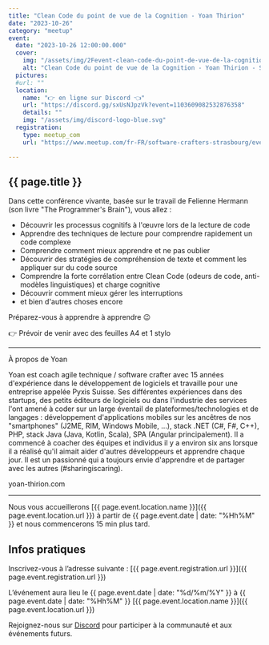 ```yaml
---
title: "Clean Code du point de vue de la Cognition - Yoan Thirion"
date: "2023-10-26"
category: "meetup"
event:
  date: "2023-10-26 12:00:00.000"
  cover: 
    img: "/assets/img/2Fevent-clean-code-du-point-de-vue-de-la-cognition.png"
    alt: "Clean Code du point de vue de la Cognition - Yoan Thirion - Software Crafter Strasbourg"
  pictures:
  #url: ""
  location:
    name: "👉 en ligne sur Discord 👈"
    url: "https://discord.gg/sxUsNJpzVk?event=1103609082532876358"
    details: ""
    img: "/assets/img/discord-logo-blue.svg"
  registration:
    type: meetup_com
    url: "https://www.meetup.com/fr-FR/software-crafters-strasbourg/events/296423788/"

---
```

## {{ page.title }}

Dans cette conférence vivante, basée sur le travail de Felienne Hermann (son livre "The Programmer's Brain"), vous allez :

- Découvrir les processus cognitifs à l'œuvre lors de la lecture de code
- Apprendre des techniques de lecture pour comprendre rapidement un code complexe
- Comprendre comment mieux apprendre et ne pas oublier
- Découvrir des stratégies de compréhension de texte et comment les appliquer sur du code source
- Comprendre la forte corrélation entre Clean Code (odeurs de code, anti-modèles linguistiques) et charge cognitive
- Découvrir comment mieux gérer les interruptions
- et bien d'autres choses encore

Préparez-vous à apprendre à apprendre 😉

👉 Prévoir de venir avec des feuilles A4 et 1 stylo

***

À propos de Yoan

Yoan est coach agile technique / software crafter avec 15 années d'expérience dans le développement de logiciels et travaille pour une entreprise appelée Pyxis Suisse. Ses différentes expériences dans des startups, des petits éditeurs de logiciels ou dans l'industrie des services l'ont amené à coder sur un large éventail de plateformes/technologies et de langages : développement d'applications mobiles sur les ancêtres de nos "smartphones" (J2ME, RIM, Windows Mobile, ...), stack .NET (C#, F#, C++), PHP, stack Java (Java, Kotlin, Scala), SPA (Angular principalement). Il a commencé à coacher des équipes et individus il y a environ six ans lorsque il a réalisé qu'il aimait aider d'autres développeurs et apprendre chaque jour. Il est un passionné qui a toujours envie d'apprendre et de partager avec les autres (#sharingiscaring).

yoan-thirion.com

***

Nous vous accueillerons [{{ page.event.location.name }}]({{ page.event.location.url }}) à partir de {{ page.event.date | date: "%Hh%M" }} et nous commencerons 15 min plus tard.

## Infos pratiques

Inscrivez-vous à l’adresse suivante : [{{ page.event.registration.url }}]({{ page.event.registration.url }})

L’événement aura lieu le {{ page.event.date | date: "%d/%m/%Y" }} à {{ page.event.date | date: "%Hh%M" }} [{{ page.event.location.name }}]({{ page.event.location.url }})

Rejoignez-nous sur [Discord](https://discord.gg/s2USaKanCU) pour participer à la communauté et aux événements futurs.


